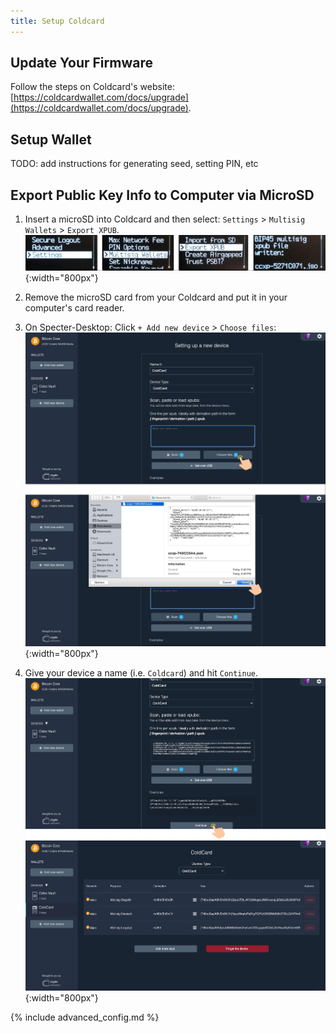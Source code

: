 ```yaml
---
title: Setup Coldcard
---
```


## Update Your Firmware
Follow the steps on Coldcard's website:
[https://coldcardwallet.com/docs/upgrade](https://coldcardwallet.com/docs/upgrade).

## Setup Wallet
TODO: add instructions for generating seed, setting PIN, etc

## Export Public Key Info to Computer via MicroSD
1. Insert a microSD into Coldcard and then select: `Settings` > `Multisig Wallets` > `Export XPUB`.  
![](/assets/img/setup-cooldcard-export-pubkey.jpg){:width="800px"}

2. Remove the microSD card from your Coldcard and put it in your computer's card reader.  

3. On Specter-Desktop: Click `+ Add new device` > `Choose files`:  
![](/assets/img/setup-coldcard-specter-scan.jpg){:width="800px"}  

4. Give your device a name (i.e. `Coldcard`) and hit `Continue`.  
![](/assets/img/setup-coldcard-specter-scanned.jpg){:width="800px"}


{% include advanced_config.md %}
